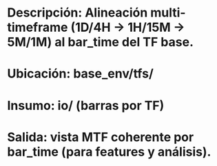 ﻿# Descripción: Alineación multi-timeframe (1D/4H → 1H/15M → 5M/1M) al bar_time del TF base.
# Ubicación: base_env/tfs/
# Insumo: io/ (barras por TF)
# Salida: vista MTF coherente por bar_time (para features y análisis).
